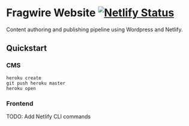 # Fragwire Website [![Netlify Status](https://api.netlify.com/api/v1/badges/8b91c178-d1d4-4f77-8316-097ed7deb64d/deploy-status)](https://app.netlify.com/sites/fragwire/deploys) 

Content authoring and publishing pipeline using Wordpress and Netlify.

## Quickstart

### CMS

	heroku create
	git push heroku master
	heroku open

### Frontend

TODO: Add Netlify CLI commands

